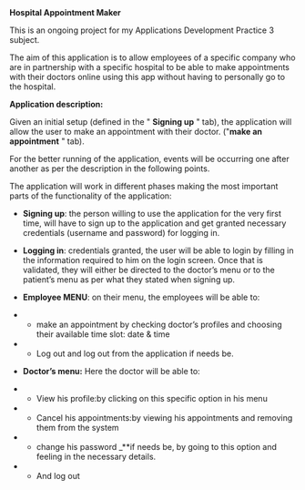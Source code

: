 
## 

**Hospital Appointment
Maker**

This is an ongoing
project for my Applications Development Practice 3 subject.

The aim of this
application is to allow employees of a specific company who are in partnership
with a specific hospital to be able to make appointments with their doctors
online using this app without having to personally go to the hospital.

**Application
description:**

Given an initial setup
(defined in the " **Signing up** "
tab), the application will allow the user to make an appointment with their
doctor. ("**make an appointment** "
tab).

For the better running
of the application, events will be occurring one after another as per the description
in the following points.

The application will
work in different phases making the most important parts of the functionality
of the application: 

- **Signing
     up**: the person willing to use the
     application for the very first time, will have to sign up to the application
     and get granted necessary credentials (username and password) for logging
     in.
- **Logging
     in**: credentials granted, the user
     will be able to login by filling in the information required to him on the
     login screen. Once that is validated, they will either be directed to the
     doctor’s menu or to the patient’s menu as per what they stated when
     signing up.
- **Employee
     MENU**: on their menu, the employees
     will be able to:

- *  make
an appointment by checking doctor’s profiles and choosing their
available time slot: date & time

- * Log out and log out from the application if needs be. 

- **Doctor’s menu:**
     Here the doctor will be able to:

- * View his profile:by clicking on this specific option in his
menu

- * Cancel his appointments:by viewing his appointments and removing them
from the system 

- * change his password _**if needs be, by going to this option and
feeling in the necessary details.

 - * And log out

